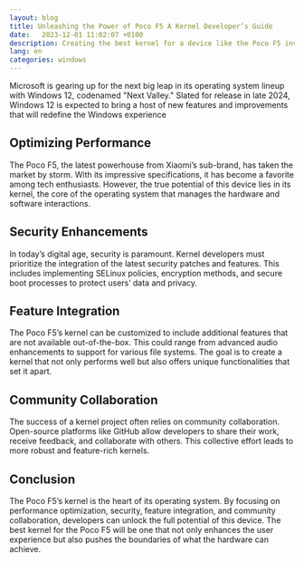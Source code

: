 ```yaml
---
layout: blog
title: Unleashing the Power of Poco F5 A Kernel Developer’s Guide
date:   2023-12-01 11:02:07 +0100
description: Creating the best kernel for a device like the Poco F5 involves a deep understanding of the hardware and software integration. Here’s an article that outlines the key considerations and advancements in kernel development for the Poco F5
lang: en
categories: windows
---
```


Microsoft is gearing up for the next big leap in its operating system lineup with Windows 12, codenamed "Next Valley." Slated for release in late 2024, Windows 12 is expected to bring a host of new features and improvements that will redefine the Windows experience


## Optimizing Performance 

The Poco F5, the latest powerhouse from Xiaomi’s sub-brand, has taken the market by storm. With its impressive specifications, it has become a favorite among tech enthusiasts. However, the true potential of this device lies in its kernel, the core of the operating system that manages the hardware and software interactions.

## Security Enhancements

 In today’s digital age, security is paramount. Kernel developers must prioritize the integration of the latest security patches and features. This includes implementing SELinux policies, encryption methods, and secure boot processes to protect users’ data and privacy.

## Feature Integration 

The Poco F5’s kernel can be customized to include additional features that are not available out-of-the-box. This could range from advanced audio enhancements to support for various file systems. The goal is to create a kernel that not only performs well but also offers unique functionalities that set it apart.

## Community Collaboration

The success of a kernel project often relies on community collaboration. Open-source platforms like GitHub allow developers to share their work, receive feedback, and collaborate with others. This collective effort leads to more robust and feature-rich kernels.

## Conclusion
The Poco F5’s kernel is the heart of its operating system. By focusing on performance optimization, security, feature integration, and community collaboration, developers can unlock the full potential of this device. The best kernel for the Poco F5 will be one that not only enhances the user experience but also pushes the boundaries of what the hardware can achieve.

